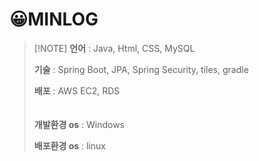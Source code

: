 # 😀MINLOG

> \[!NOTE]
> **언어** : Java, Html, CSS, MySQL
> 
> **기술** : Spring Boot, JPA, Spring Security, tiles, gradle
> 
> **배포** : AWS EC2, RDS
> <br><br><br>
> **개발환경 os** : Windows
> 
> **배포환경 os** : linux

<br>
<br>

